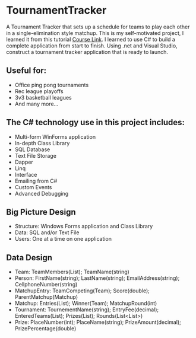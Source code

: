 # TournamentTracker
A Tournament Tracker that sets up a schedule for teams to play each other in a single-elimination style matchup.
This is my self-motivated project, I learned it from this tutorial [Course Link](https://www.youtube.com/watch?v=wfWxdh-_k_4). 
I learned to use C# to build a complete application from start to finish.  Using .net and Visual Studio, construct a tournament tracker application that is ready to launch.

## Useful for:
- Office ping pong tournaments
- Rec league playoffs
- 3v3 basketball leagues
- And many more…

## The C# technology use in this project includes:
- Multi-form WinForms application
- In-depth Class Library
- SQL Database
- Text File Storage
- Dapper
- Linq
- Interface
- Emailing from C#
- Custom Events
- Advanced Debugging

## Big Picture Design
- Structure: Windows Forms application and Class Library
- Data: SQL and/or Text File
- Users: One at a time on one application

## Data Design
- Team: TeamMembers(List<Persion>); TeamName(string)
- Person: FirstName(string); LastName(string); EmailAddress(string); CellphoneNumber(string)
- MatchupEntry: TeamCompeting(Team); Score(double); ParentMatchup(Matchup)
- Matchup: Entries(List<MatchupEntry>); Winner(Team); MatchupRound(int)
- Tournament: TournementName(string); EntryFee(decimal); EnteredTeams(List<Team>); Prizes(List<Prize>); Rounds(List<List<Matchup>>)
- Prize: PlaceNumber(int); PlaceName(string); PrizeAmount(decimal); PrizePercentage(double)
